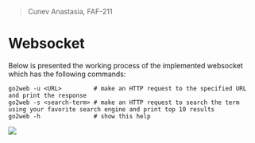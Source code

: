>Cunev Anastasia, FAF-211

# Websocket 

Below is presented the working process of the implemented websocket which has the following commands:
```
go2web -u <URL>         # make an HTTP request to the specified URL and print the response
go2web -s <search-term> # make an HTTP request to search the term using your favorite search engine and print top 10 results
go2web -h               # show this help
```
![](preview.gif)
